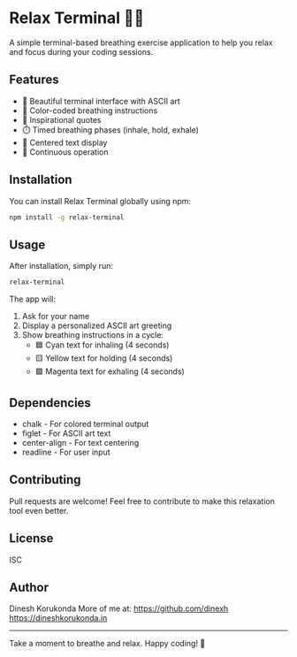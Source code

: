 # Relax Terminal 🧘‍♂️

A simple terminal-based breathing exercise application to help you relax and focus during your coding sessions.

## Features

- 🎨 Beautiful terminal interface with ASCII art
- 🌈 Color-coded breathing instructions
- 💭 Inspirational quotes
- ⏱️ Timed breathing phases (inhale, hold, exhale)
- 📍 Centered text display
- 🔄 Continuous operation

## Installation

You can install Relax Terminal globally using npm:

```bash
npm install -g relax-terminal
```

## Usage

After installation, simply run:

```bash
relax-terminal
```

The app will:
1. Ask for your name
2. Display a personalized ASCII art greeting
3. Show breathing instructions in a cycle:
   - 🟦 Cyan text for inhaling (4 seconds)
   - 🟨 Yellow text for holding (4 seconds)
   - 🟪 Magenta text for exhaling (4 seconds)

## Dependencies

- chalk - For colored terminal output
- figlet - For ASCII art text
- center-align - For text centering
- readline - For user input

## Contributing

Pull requests are welcome! Feel free to contribute to make this relaxation tool even better.

## License

ISC

## Author

Dinesh Korukonda
More of me at:
https://github.com/dinexh
https://dineshkorukonda.in

---

Take a moment to breathe and relax. Happy coding! 🌟